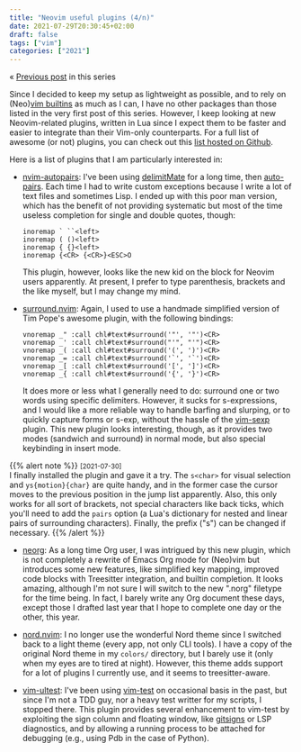 ```yaml
---
title: "Neovim useful plugins (4/n)"
date: 2021-07-29T20:30:45+02:00
draft: false
tags: ["vim"]
categories: ["2021"]
---
```


« [Previous post](/post/vim-lsp/) in this series

Since I decided to keep my setup as lightweight as possible, and to rely on (Neo)[vim builtins](https://www.moolenaar.net/habits.html) as much as I can, I have no other packages than those listed in the very first post of this series. However, I keep looking at new Neovim-related plugins, written in Lua since I expect them to be faster and easier to integrate than their Vim-only counterparts. For a full list of awesome (or not) plugins, you can check out this [list hosted on Github](https://github.com/rockerBOO/awesome-neovim).

Here is a list of plugins that I am particularly interested in:

- [nvim-autopairs](https://github.com/windwp/nvim-autopairs): I've been using [delimitMate](https://github.com/Raimondi/delimitMate) for a long time, then [auto-pairs](https://github.com/jiangmiao/auto-pairs). Each time I had to write custom exceptions because I write a lot of text files and sometimes Lisp. I ended up with this poor man version, which has the benefit of not providing systematic but most of the time useless completion for single and double quotes, though:

  ```vim
  inoremap ` ``<left>
  inoremap ( ()<left>
  inoremap { {}<left>
  inoremap {<CR> {<CR>}<ESC>O
  ```

  This plugin, however, looks like the new kid on the block for Neovim users apparently. At present, I prefer to type parenthesis, brackets and the like myself, but I may change my mind.

- [surround.nvim](https://github.com/blackCauldron7/surround.nvim): Again, I used to use a handmade simplified version of Tim Pope's awesome plugin, with the following bindings:

  ```vim
  vnoremap _" :call chl#text#surround('"', '"')<CR>
  vnoremap _' :call chl#text#surround("'", "'")<CR>
  vnoremap _( :call chl#text#surround('(', ')')<CR>
  vnoremap _= :call chl#text#surround('`', '`')<CR>
  vnoremap _[ :call chl#text#surround('[', ']')<CR>
  vnoremap _{ :call chl#text#surround('{', '}')<CR>
  ```

  It does more or less what I generally need to do: surround one or two words using specific delimiters. However, it sucks for s-expressions, and I would like a more reliable way to handle barfing and slurping, or to quickly capture forms or s-exp, without the hassle of the [vim-sexp](https://github.com/guns/vim-sexp) plugin. This new plugin looks interesting, though, as it provides two modes (sandwich and surround) in normal mode, but also special keybinding in insert mode.

{{% alert note %}}
<small>[2021-07-30]</small><br>
I finally installed the plugin and gave it a try. The `s<char>` for visual selection and `ys{motion}{char}` are quite handy, and in the former case the cursor moves to the previous position in the jump list apparently. Also, this only works for all sort of brackets, not special characters like back ticks, which you'll need to add the `pairs` option (a Lua's dictionary for nested and linear pairs of surrounding characters). Finally, the prefix ("s") can be changed if necessary.
{{% /alert %}}

- [neorg](https://github.com/vhyrro/neorg): As a long time Org user, I was intrigued by this new plugin, which is not completely a rewrite of Emacs Org mode for (Neo)vim but introduces some new features, like simplified key mapping, improved code blocks with Treesitter integration, and builtin completion. It looks amazing, although I'm not sure I will switch to the new ".norg" filetype for the time being. In fact, I barely write any Org document these days, except those I drafted last year that I hope to complete one day or the other, this year.

- [nord.nvim](https://github.com/shaunsingh/nord.nvim): I no longer use the wonderful Nord theme since I switched back to a light theme (every app, not only CLI tools). I have a copy of the original Nord theme in my `colors/` directory, but I barely use it (only when my eyes are to tired at night). However, this theme adds support for a lot of plugins I currently use, and it seems to treesitter-aware.

- [vim-ultest](https://github.com/rcarriga/vim-ultest): I've been using [vim-test](https://github.com/vim-test/vim-test) on occasional basis in the past, but since I'm not a TDD guy, nor a heavy test writter for my scripts, I stopped there. This plugin provides several enhancement to vim-test by exploiting the sign column and floating window, like [gitsigns](https://github.com/lewis6991/gitsigns.nvim) or LSP diagnostics, and by allowing a running process to be attached for debugging (e.g., using Pdb in the case of Python).
